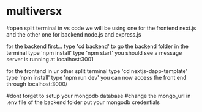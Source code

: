 # multiversx

#open split terminal in vs code
we will be using one for the frontend next.js and the other one for backend node.js and express.js

for the backend first...
type 'cd backend' to go the backend folder in the terminal
type 'npm install'
type 'npm start'
you should see a message server is running at localhost:3001

for the frontend in ur other split terminal
type 'cd nextjs-dapp-template'
type 'npm install'
type 'npm run dev'
you can now access the front end through localhost:3000/

#dont forget to setup your mongodb database 
#change the mongo_url in .env file of the backend folder put your mongodb credentials
